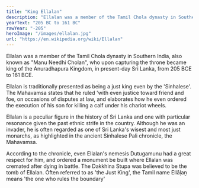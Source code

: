 ```yaml
---
title: "King Ellalan"
description: "Ellalan was a member of the Tamil Chola dynasty in Southern India, also known as \"Manu Needhi Cholan\", who upon capturing the throne became king of the Anuradhapura Kingdom, in present-day Sri Lanka, from 205 BCE to 161 BCE.,Ellalan is traditionally presented as being a just king even by the 'Sinhalese'. The Mahavamsa states that he ruled 'with even justice toward friend and foe, on occasions of disputes at law, and elaborates how he even ordered the execution of his son for killing a calf under his chariot wheels.,Ellalan is a peculiar figure in the history of Sri Lanka and one with particular resonance given the past ethnic strife in the country. Although he was an invader, he is often regarded as one of Sri Lanka's wisest and most just monarchs, as highlighted in the ancient Sinhalese Pali chronicle, the Mahavamsa.,According to the chronicle, even Ellalan's nemesis Dutugamunu had a great respect for him, and ordered a monument be built where Ellalan was cremated after dying in battle. The Dakkhina Stupa was believed to be the tomb of Ellalan. Often referred to as 'the Just King', the Tamil name Ellāḷaṉ means 'the one who rules the boundary'"
yearText: "205 BC to 161 BC"
rawYear: "-205"
heroImage: "/images/ellalan.jpg"
url: "https://en.wikipedia.org/wiki/Ellalan"
---
```


Ellalan was a member of the Tamil Chola dynasty in Southern India, also known as "Manu Needhi Cholan", who upon capturing the throne became king of the Anuradhapura Kingdom, in present-day Sri Lanka, from 205 BCE to 161 BCE.

Ellalan is traditionally presented as being a just king even by the 'Sinhalese'. The Mahavamsa states that he ruled 'with even justice toward friend and foe, on occasions of disputes at law, and elaborates how he even ordered the execution of his son for killing a calf under his chariot wheels.

Ellalan is a peculiar figure in the history of Sri Lanka and one with particular resonance given the past ethnic strife in the country. Although he was an invader, he is often regarded as one of Sri Lanka's wisest and most just monarchs, as highlighted in the ancient Sinhalese Pali chronicle, the Mahavamsa.

According to the chronicle, even Ellalan's nemesis Dutugamunu had a great respect for him, and ordered a monument be built where Ellalan was cremated after dying in battle. The Dakkhina Stupa was believed to be the tomb of Ellalan. Often referred to as 'the Just King', the Tamil name Ellāḷaṉ means 'the one who rules the boundary'
